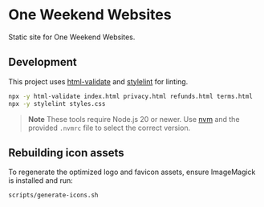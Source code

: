 # One Weekend Websites

Static site for One Weekend Websites.

## Development

This project uses [html-validate](https://github.com/html-validate/html-validate) and [stylelint](https://stylelint.io/) for linting.

```bash
npx -y html-validate index.html privacy.html refunds.html terms.html
npx -y stylelint styles.css
```

> **Note**
> These tools require Node.js 20 or newer. Use [nvm](https://github.com/nvm-sh/nvm) and the provided `.nvmrc` file to select the correct version.

## Rebuilding icon assets

To regenerate the optimized logo and favicon assets, ensure ImageMagick is installed and run:

```bash
scripts/generate-icons.sh
```
